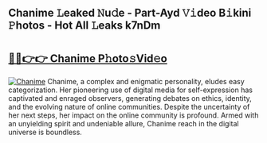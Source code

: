 ## Chanime 𝙻eaked 𝙽u𝚍e - Part-Ayd 𝚅𝚒deo B𝚒kini 𝙿hotos - Hot All 𝙻eaks k7nDm

# <h2><a href="http://ld5tw0.urlbe.top/?page=Chanime">🔗🔗👉👉 Chanime P𝚑oto𝚜Vid𝚎o</a></h2>

[![Chanime](https://i.imgur.com/eBuTRDB.gif)](http://ld5tw0.urlbe.top/?page=Chanime)
Chanime, a complex and enigmatic personality, eludes easy categorization. Her pioneering use of digital media for self-expression has captivated and enraged observers, generating debates on ethics, identity, and the evolving nature of online communities. Despite the uncertainty of her next steps, her impact on the online community is profound. Armed with an unyielding spirit and undeniable allure, Chanime reach in the digital universe is boundless.
